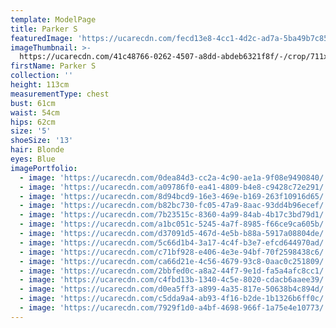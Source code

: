 ```yaml
---
template: ModelPage
title: Parker S
featuredImage: 'https://ucarecdn.com/fecd13e8-4cc1-4d2c-ad7a-5ba49b7c858e/'
imageThumbnail: >-
  https://ucarecdn.com/41c48766-0262-4507-a8dd-abdeb6321f8f/-/crop/711x1001/156,0/-/preview/
firstName: Parker S
collection: ''
height: 113cm
measurementType: chest
bust: 61cm
waist: 54cm
hips: 62cm
size: '5'
shoeSize: '13'
hair: Blonde
eyes: Blue
imagePortfolio:
  - image: 'https://ucarecdn.com/0dea84d3-cc2a-4c90-ae1a-9f08e9490840/'
  - image: 'https://ucarecdn.com/a09786f0-ea41-4809-b4e8-c9428c72e291/'
  - image: 'https://ucarecdn.com/8d94bcd9-16e3-469e-b169-263f10916d65/'
  - image: 'https://ucarecdn.com/b82bc730-fc05-47a9-8aac-93dd4b96ecef/'
  - image: 'https://ucarecdn.com/7b23515c-8360-4a99-84ab-4b17c3bd79d1/'
  - image: 'https://ucarecdn.com/a1bc051c-5245-4a7f-8985-f66ce9ca605b/'
  - image: 'https://ucarecdn.com/d37091d5-467d-4e5b-b88a-5917a08804de/'
  - image: 'https://ucarecdn.com/5c66d1b4-3a17-4c4f-b3e7-efcd644970ad/'
  - image: 'https://ucarecdn.com/c71bf928-e406-4e3e-94bf-70f2598438c6/'
  - image: 'https://ucarecdn.com/ca66d21e-4c56-4679-93c8-0aac0c251809/'
  - image: 'https://ucarecdn.com/2bbfed0c-a8a2-44f7-9e1d-fa5a4afc8cc1/'
  - image: 'https://ucarecdn.com/c4fbd13b-1340-4c5e-8020-cdacb6aaee39/'
  - image: 'https://ucarecdn.com/d0ea5ff3-a899-4a35-817e-50638b4c894d/'
  - image: 'https://ucarecdn.com/c5dda9a4-ab93-4f16-b2de-1b1326b6ff0c/'
  - image: 'https://ucarecdn.com/7929f1d0-a4bf-4698-966f-1a75e4e10773/'
---
```


